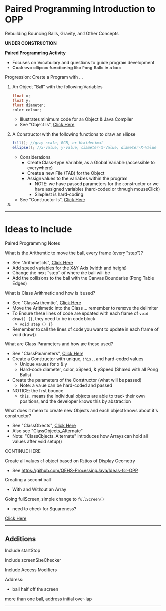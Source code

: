 # Paired Programming Introduction to OPP
Rebuilding Bouncing Balls, Gravity, and Other Concepts

**UNDER CONSTRUCTION**

**Paired Programming Activity**
- Focuses on Vocabulary and questions to guide program development
- Goal: two ellipses functioning like Pong Balls in a box

Progression: Create a Program with ...
1. An Object "Ball" with the following Variables
   ```java
   float x;
   float y;
   float diameter;
   color colour;
   ```
   - Illustrates minimum code for an Object & Java Compiler
   - See "Object Is", <a href="">Click Here</a>

2. A Constructor with the following functions to draw an ellipse
   ```java
   fill(); //gray scale, RGB, or Hexidecimal
   ellipse(); //x-value, y-value, diameter-X-Value, diameter-X-Value
   ```
   - Considerations
     - Create Class-type Variable, as a Global Variable (accessible to everywhere)
     - Create a new File (TAB) for the Object
     - Assign values to the variables within the program
       - NOTE: we have passed parameters for the constructor or we have assigned variables (hard-coded or through mouseClick)
       - Simplest is hard-coding
   - See "Constructor Is", <a href="">Click Here</a>
   
3.
---

# Ideas to Include

Paired Programming Notes

What is the Arithemtic to move the ball, every frame (every "step")?
- See "ArithmeticIs", <a href="">Click Here</a>
- Add speed variables for the X&Y Axis (width and height)
- Change the next "step" of where the ball will be
- Add the collisions to the ball with the Canvas Boundaries (Pong Table Edges)

What is Class Arithmetic and how is it used?
- See "ClassArithemtic", <a href="">Click Here</a>
- Move the Arithmetic into the Class ... remember to remove the delimiter
- To Ensure these lines of code are updated with each frame of ```void draw() {}```, they need to be in code block
  - ```void step () {}```
- Remember to call the lines of code you want to update in each frame of void draw()

What are Class Parameters and how are these used?
- See "ClassParameters", <a href="">Click Here</a>
- Create a Constructor with unique, ```this.```, and hard-coded values
  - Unique values for x & y
  - Hard-code diameter, color, xSpeed, & ySpeed (Shared with all Pong Balls)
- Create the parameters of the Constructor (what will be passed)
  - Note: a value can be hard-coded and passed
- NOTICE: the first bounce
  - ```this.``` means the individual objects are able to track their own positions, and the developer knows this by abstraction

What does it mean to create new Objects and each object knows about it's constructor?
- See "ClassObjects", <a href="">Click Here</a>
- Also see "ClassObjects_Alternate"
- Note: "ClassObjects_Alternate" introduces how Arrays can hold all values after void setup()

CONTINUE HERE

Create all values of object based on Ratios of Display Geometry
- See https://github.com/QEHS-ProcessingJava/Ideas-for-OPP

Creating a second ball
- With and Without an Array

Going fullScreen, simple change to ```fullScreen()```
- need to check for Squareness?

<a href="">Click Here</a>

---

## Additions

Include startStop

Include screenSizeChecker

Include Access Modifiers

Address:
- ball half off the screen

more than one ball, address initial over-lap

---
